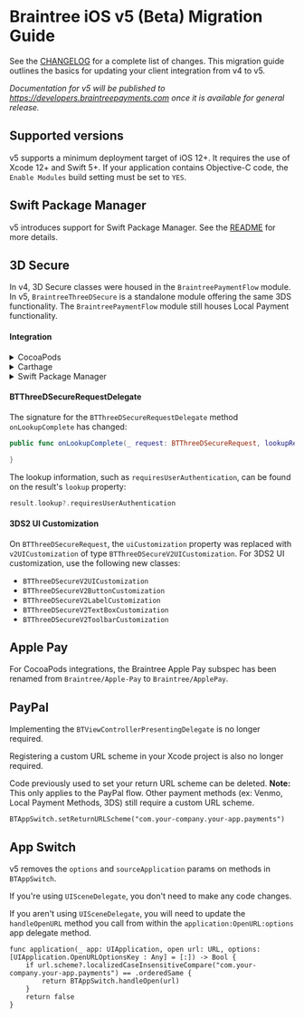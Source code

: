 # Braintree iOS v5 (Beta) Migration Guide

See the [CHANGELOG](/CHANGELOG.md) for a complete list of changes. This migration guide outlines the basics for updating your client integration from v4 to v5.

_Documentation for v5 will be published to https://developers.braintreepayments.com once it is available for general release._

## Supported versions

v5 supports a minimum deployment target of iOS 12+. It requires the use of Xcode 12+ and Swift 5+. If your application contains Objective-C code, the `Enable Modules` build setting must be set to `YES`.

## Swift Package Manager

v5 introduces support for Swift Package Manager. See the [README](/README.md#swift-package-manager-v5-beta) for more details.

## 3D Secure

In v4, 3D Secure classes were housed in the `BraintreePaymentFlow` module. In v5, `BraintreeThreeDSecure` is a standalone module offering the same 3DS functionality. The `BraintreePaymentFlow` module still houses Local Payment functionality.

#### Integration

<details><summary>CocoaPods</summary>
<p>

In your Podfile, add:
```
pod `Braintree/ThreeDSecure`
```

</p>
</details>

<details><summary>Carthage</summary>
<p>

You will need to add the `BraintreeThreeDSecure` framework to your project. See the Carthage docs for [integration instructions](https://github.com/Carthage/Carthage#adding-frameworks-to-an-application).

*Note:* In v5, using the `--no-use-binaries` flag with `carthage update` may result in a timeout.

*Note:* Long term support for Carthage is not guaranteed. Please update to SPM, if possible. Open a GitHub issue if there are concerns.

</p>
</details>

<details><summary>Swift Package Manager</summary>
<p>

The `BraintreeThreeDSecure` library does not currently support Swift Package Manager. It relies on a third party framework which we do not yet have in the `.xcframework` format.

</p>
</details>

#### BTThreeDSecureRequestDelegate

The signature for the `BTThreeDSecureRequestDelegate` method `onLookupComplete` has changed:

```swift
public func onLookupComplete(_ request: BTThreeDSecureRequest, lookupResult result: BTThreeDSecureResult, next: @escaping () -> Void) {

}
```
The lookup information, such as `requiresUserAuthentication`, can be found on the result's `lookup` property:

```swift
result.lookup?.requiresUserAuthentication
```

#### 3DS2 UI Customization

On `BTThreeDSecureRequest`, the `uiCustomization` property was replaced with `v2UICustomization` of type `BTThreeDSecureV2UICustomization`. For 3DS2 UI customization, use the following new classes:

* `BTThreeDSecureV2UICustomization`
* `BTThreeDSecureV2ButtonCustomization`
* `BTThreeDSecureV2LabelCustomization`
* `BTThreeDSecureV2TextBoxCustomization`
* `BTThreeDSecureV2ToolbarCustomization`

## Apple Pay

For CocoaPods integrations, the Braintree Apple Pay subspec has been renamed from `Braintree/Apple-Pay` to `Braintree/ApplePay`.

## PayPal

Implementing the `BTViewControllerPresentingDelegate` is no longer required.

Registering a custom URL scheme in your Xcode project is also no longer required. 

Code previously used to set your return URL scheme can be deleted. **Note:** This only applies to the PayPal flow. Other payment methods (ex: Venmo, Local Payment Methods, 3DS) still require a custom URL scheme.
```
BTAppSwitch.setReturnURLScheme("com.your-company.your-app.payments")
```

## App Switch

v5 removes the `options` and `sourceApplication` params on methods in `BTAppSwitch`. 

If you're using `UISceneDelegate`, you don't need to make any code changes. 

If you aren't using `UISceneDelegate`, you will need to update the `handleOpenURL` method you call from within the `application:OpenURL:options` app delegate method.

```
func application(_ app: UIApplication, open url: URL, options: [UIApplication.OpenURLOptionsKey : Any] = [:]) -> Bool {
    if url.scheme?.localizedCaseInsensitiveCompare("com.your-company.your-app.payments") == .orderedSame {
        return BTAppSwitch.handleOpen(url)
    }
    return false
}
```
